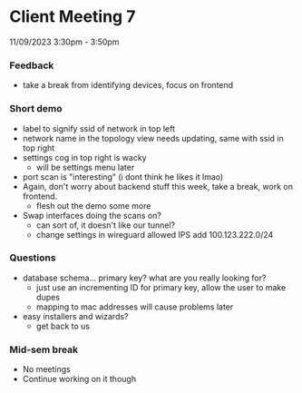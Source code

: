 # Client Meeting 7
11/09/2023 3:30pm - 3:50pm 

### Feedback
- take a break from identifying devices, focus on frontend

### Short demo
- label to signify ssid of network in top left
- network name in the topology view needs updating, same with ssid in top right
- settings cog in top right is wacky
	- will be settings menu later
- port scan is "interesting" (i dont think he likes it lmao)
- Again, don't worry about backend stuff this week, take a break, work on frontend.
	- flesh out the demo some more
- Swap interfaces doing the scans on?
	- can sort of, it doesn't like our tunnel?
	- change settings in wireguard allowed IPS add 100.123.222.0/24

### Questions
- database schema... primary key? what are you really looking for?
	- just use an incrementing ID for primary key, allow the user to make dupes
	- mapping to mac addresses will cause problems later
- easy installers and wizards?
	- get back to us


### Mid-sem break
- No meetings
- Continue working on it though


